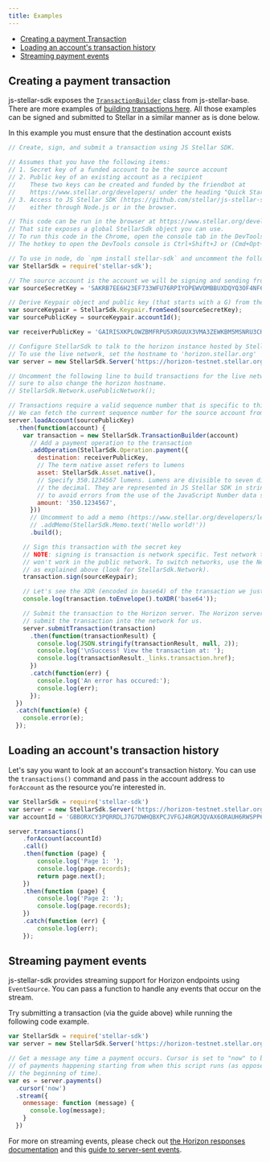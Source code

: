 ```yaml
---
title: Examples
---
```


- [Creating a payment Transaction](#creating-a-payment-transaction)
- [Loading an account's transaction history](#loading-an-accounts-transaction-history)
- [Streaming payment events](#streaming-payment-events)

## Creating a payment transaction

js-stellar-sdk exposes the [`TransactionBuilder`](https://github.com/stellar/js-stellar-base/blob/master/src/transaction_builder.js) class from js-stellar-base.  There are more examples of [building transactions here](https://www.stellar.org/developers/js-stellar-base/learn/base-examples.html). All those examples can be signed and submitted to Stellar in a similar manner as is done below.

In this example you must ensure that the destination account exists

```javascript
// Create, sign, and submit a transaction using JS Stellar SDK.

// Assumes that you have the following items:
// 1. Secret key of a funded account to be the source account
// 2. Public key of an existing account as a recipient
//    These two keys can be created and funded by the friendbot at
//    https://www.stellar.org/developers/ under the heading "Quick Start: Test Account"
// 3. Access to JS Stellar SDK (https://github.com/stellar/js-stellar-sdk)
//    either through Node.js or in the browser.

// This code can be run in the browser at https://www.stellar.org/developers/
// That site exposes a global StellarSdk object you can use.
// To run this code in the Chrome, open the console tab in the DevTools.
// The hotkey to open the DevTools console is Ctrl+Shift+J or (Cmd+Opt+J on Mac).

// To use in node, do `npm install stellar-sdk` and uncomment the following line.
var StellarSdk = require('stellar-sdk');

// The source account is the account we will be signing and sending from.
var sourceSecretKey = 'SAKRB7EE6H23EF733WFU76RPIYOPEWVOMBBUXDQYQ3OF4NF6ZY6B6VLW';

// Derive Keypair object and public key (that starts with a G) from the secret
var sourceKeypair = StellarSdk.Keypair.fromSeed(sourceSecretKey);
var sourcePublicKey = sourceKeypair.accountId();

var receiverPublicKey = 'GAIRISXKPLOWZBMFRPU5XRGUUX3VMA3ZEWKBM5MSNRU3CHV6P4PYZ74D';

// Configure StellarSdk to talk to the horizon instance hosted by Stellar.org
// To use the live network, set the hostname to 'horizon.stellar.org'
var server = new StellarSdk.Server('https://horizon-testnet.stellar.org');

// Uncomment the following line to build transactions for the live network. Be
// sure to also change the horizon hostname.
// StellarSdk.Network.usePublicNetwork();

// Transactions require a valid sequence number that is specific to this account.
// We can fetch the current sequence number for the source account from Horizon.
server.loadAccount(sourcePublicKey)
  .then(function(account) {
    var transaction = new StellarSdk.TransactionBuilder(account)
      // Add a payment operation to the transaction
      .addOperation(StellarSdk.Operation.payment({
        destination: receiverPublicKey,
        // The term native asset refers to lumens
        asset: StellarSdk.Asset.native(),
        // Specify 350.1234567 lumens. Lumens are divisible to seven digits past
        // the decimal. They are represented in JS Stellar SDK in string format
        // to avoid errors from the use of the JavaScript Number data structure.
        amount: '350.1234567',
      }))
      // Uncomment to add a memo (https://www.stellar.org/developers/learn/concepts/transactions.html)
      // .addMemo(StellarSdk.Memo.text('Hello world!'))
      .build();

    // Sign this transaction with the secret key
    // NOTE: signing is transaction is network specific. Test network transactions
    // won't work in the public network. To switch networks, use the Network object
    // as explained above (look for StellarSdk.Network).
    transaction.sign(sourceKeypair);

    // Let's see the XDR (encoded in base64) of the transaction we just built
    console.log(transaction.toEnvelope().toXDR('base64'));

    // Submit the transaction to the Horizon server. The Horizon server will then
    // submit the transaction into the network for us.
    server.submitTransaction(transaction)
      .then(function(transactionResult) {
        console.log(JSON.stringify(transactionResult, null, 2));
        console.log('\nSuccess! View the transaction at: ');
        console.log(transactionResult._links.transaction.href);
      })
      .catch(function(err) {
        console.log('An error has occured:');
        console.log(err);
      });
  })
  .catch(function(e) {
    console.error(e);
  });
```

## Loading an account's transaction history

Let's say you want to look at an account's transaction history.  You can use the `transactions()` command and pass in the account address to `forAccount` as the resource you're interested in.

```javascript
var StellarSdk = require('stellar-sdk')
var server = new StellarSdk.Server('https://horizon-testnet.stellar.org');
var accountId = 'GBBORXCY3PQRRDLJ7G7DWHQBXPCJVFGJ4RGMJQVAX6ORAUH6RWSPP6FM';

server.transactions()
    .forAccount(accountId)
    .call()
    .then(function (page) {
        console.log('Page 1: ');
        console.log(page.records);
        return page.next();
    })
    .then(function (page) {
        console.log('Page 2: ');
        console.log(page.records);
    })
    .catch(function (err) {
        console.log(err);
    });
```

## Streaming payment events

js-stellar-sdk provides streaming support for Horizon endpoints using `EventSource`.  You can pass a function to handle any events that occur on the stream.

Try submitting a transaction (via the guide above) while running the following code example.
```javascript
var StellarSdk = require('stellar-sdk')
var server = new StellarSdk.Server('https://horizon-testnet.stellar.org');

// Get a message any time a payment occurs. Cursor is set to "now" to be notified
// of payments happening starting from when this script runs (as opposed to from
// the beginning of time).
var es = server.payments()
  .cursor('now')
  .stream({
    onmessage: function (message) {
      console.log(message);
    }
  })
```

For more on streaming events, please check out [the Horizon responses documentation](https://www.stellar.org/developers/horizon/learn/responses.html#streaming) and this [guide to server-sent events](https://developer.mozilla.org/en-US/docs/Web/API/Server-sent_events/Using_server-sent_events).
